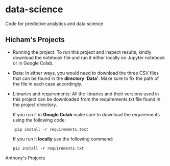 # data-science
Code for predictive analytics and data science

## **Hicham's Projects**

* Running the project:
To run this project and inspect results, kindly download the notebook file and run it either locally on Jupyter notebook or in Google Colab.

* Data:
In either ways, you would need to download the three CSV files that can be found in the **directory 'Data'**.
Make sure to fix the path of the file in each case accordingly.

* Libraries and requirements:
All the libraries and their versions used in this project can be downloaded from the requirements.txt file found in the project directory.

  If you run it in **Google Colab** make sure to download the requirements using the following code:

  ``` !pip install -r requirements.text ```

  If you run it **locally** use the following command:

  ``` pip install -r requirements.txt ```


Anthony's Projects
